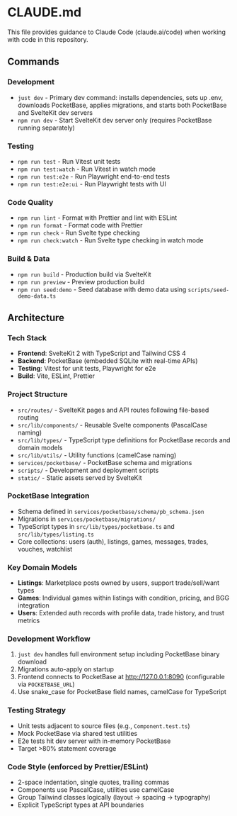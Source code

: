 # CLAUDE.md

This file provides guidance to Claude Code (claude.ai/code) when working with code in this repository.

## Commands

### Development

- `just dev` - Primary dev command: installs dependencies, sets up .env, downloads PocketBase, applies migrations, and starts both PocketBase and SvelteKit dev servers
- `npm run dev` - Start SvelteKit dev server only (requires PocketBase running separately)

### Testing

- `npm run test` - Run Vitest unit tests
- `npm run test:watch` - Run Vitest in watch mode
- `npm run test:e2e` - Run Playwright end-to-end tests
- `npm run test:e2e:ui` - Run Playwright tests with UI

### Code Quality

- `npm run lint` - Format with Prettier and lint with ESLint
- `npm run format` - Format code with Prettier
- `npm run check` - Run Svelte type checking
- `npm run check:watch` - Run Svelte type checking in watch mode

### Build & Data

- `npm run build` - Production build via SvelteKit
- `npm run preview` - Preview production build
- `npm run seed:demo` - Seed database with demo data using `scripts/seed-demo-data.ts`

## Architecture

### Tech Stack

- **Frontend**: SvelteKit 2 with TypeScript and Tailwind CSS 4
- **Backend**: PocketBase (embedded SQLite with real-time APIs)
- **Testing**: Vitest for unit tests, Playwright for e2e
- **Build**: Vite, ESLint, Prettier

### Project Structure

- `src/routes/` - SvelteKit pages and API routes following file-based routing
- `src/lib/components/` - Reusable Svelte components (PascalCase naming)
- `src/lib/types/` - TypeScript type definitions for PocketBase records and domain models
- `src/lib/utils/` - Utility functions (camelCase naming)
- `services/pocketbase/` - PocketBase schema and migrations
- `scripts/` - Development and deployment scripts
- `static/` - Static assets served by SvelteKit

### PocketBase Integration

- Schema defined in `services/pocketbase/schema/pb_schema.json`
- Migrations in `services/pocketbase/migrations/`
- TypeScript types in `src/lib/types/pocketbase.ts` and `src/lib/types/listing.ts`
- Core collections: users (auth), listings, games, messages, trades, vouches, watchlist

### Key Domain Models

- **Listings**: Marketplace posts owned by users, support trade/sell/want types
- **Games**: Individual games within listings with condition, pricing, and BGG integration
- **Users**: Extended auth records with profile data, trade history, and trust metrics

### Development Workflow

1. `just dev` handles full environment setup including PocketBase binary download
2. Migrations auto-apply on startup
3. Frontend connects to PocketBase at http://127.0.0.1:8090 (configurable via `POCKETBASE_URL`)
4. Use snake_case for PocketBase field names, camelCase for TypeScript

### Testing Strategy

- Unit tests adjacent to source files (e.g., `Component.test.ts`)
- Mock PocketBase via shared test utilities
- E2e tests hit dev server with in-memory PocketBase
- Target >80% statement coverage

### Code Style (enforced by Prettier/ESLint)

- 2-space indentation, single quotes, trailing commas
- Components use PascalCase, utilities use camelCase
- Group Tailwind classes logically (layout → spacing → typography)
- Explicit TypeScript types at API boundaries
